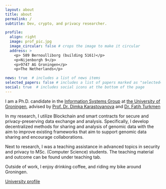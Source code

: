 ```yaml
---
layout: about
title: about
permalink: /
subtitle: Dev, crypto, and privacy researcher.

profile:
  align: right
  image: prof_pic.jpg
  image_circular: false # crops the image to make it circular
  address: >
    <p> 589 Bernoulliborg (building 5161)</p>
    <p>Nijenborgh 9</p>
    <p>9747 AG Groningen</p>
    <p>The Netherlands</p>

news: true  # includes a list of news items
selected_papers: false # includes a list of papers marked as "selected={true}"
social: true  # includes social icons at the bottom of the page
---
```


I am a Ph.D. candidate in the [Information Systems Group](https://www.cs.rug.nl/infosys/) at [the University of Groningen](https://www.rug.nl/), advised by [Prof. Dr. Dimka Karastoyanova](https://www.cs.rug.nl/infosys/Main/DimkaKarastoyanova) and [Dr. Fatih Turkmen](https://www.cs.rug.nl/infosys/Main/FatihTurkmen)

In my research, I utilize Blockchain and smart contracts for secure and privacy-preserving data exchange and analysis. Specifically, I develop decentralized methods for sharing and analysis of genomic data with the aim to improve existing frameworks that aim to support genomic data sharing and encourage collaborations. 

Next to research, I was a teaching assistance in advanced topics in security and privacy to MSc. (Computer Science) students. The teaching material and outcome can be found under teaching tab.

Outside of work, I enjoy drinking coffee, and riding my bike around Groningen. 

[University profile](https://www.rug.nl/staff/m.a.alghazwi/)